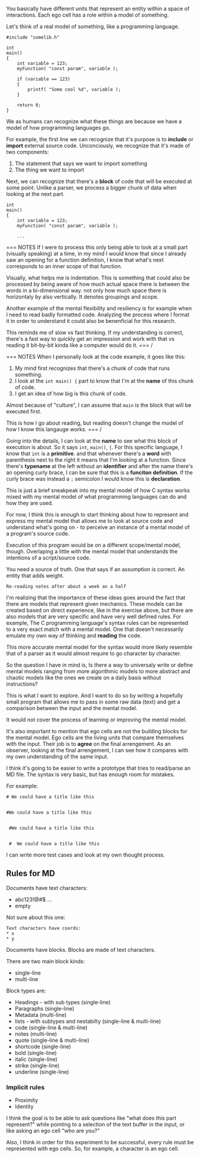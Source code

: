 You basically have different units that represent an entity within a space of interactions. Each ego cell has a role within a model of something.

Let's think of a real model of something, like a programming language.


```
#include "somelib.h"

int
main()
{
	int variable = 123;
	myFunction( "const param", variable );

	if (variable == 123)
	{
		printf( "Some cool %d", variable );
	}

	return 0;
}
```

We as humans can recognize what these things are because we have a model of how programming languages go.

For example, the first line we can recognize that it's purpose is to **include** or **import** external source code. Unconciously, we recognize that it's made of two components:

1. The statement that says we want to import something
2. The thing we want to import

Next, we can recognize that there's a **block** of code that will be executed at some point. Unlike a parser, we process a bigger chunk of data when looking at the next part.


```
int
main()
{
	int variable = 123;
	myFunction( "const param", variable );

	...

```

=== NOTES
If I were to process this only being able to look at a small part (visually speaking) at a time, in my mind I would know that since I already saw an opening for a function definition, I know that what's next corresponds to an inner scope of that function.

Visually, what helps me is indentation. This is something that could also be processed by being aware of how much actual space there is between the words in a bi-dimensional way. not only how much space there is horizontaly by also vertically. It denotes groupings and scope.

Another example of the mental flexibility and resiliency is for example when I need to read badly formatted code. Analyzing the process where I format it in order to understand it could also be benenficial for this research.

This reminds me of slow vs fast thinking. If my understanding is correct, there's a fast way to quickly get an impression and work with that vs reading it bit-by-bit kinda like a computer would do it.
=== /


=== NOTES
When I personally look at the code example, it goes like this:

1. My mind first recognizes that there's a chunk of code that runs something.
2. I look at the `int main() {` part to know that I'm at the **name** of this chunk of code.
3. I get an idea of how big is this chunk of code.

Almost because of "culture", I can assume that `main` is the block that will be executed first.

This is how I go about reading, but reading doesn't change the model of how I know this langauge works.
=== /

Going into the details, I can look at the **name** to see what this block of execution is about. So it says `int`, `main()`, `{`. For this specific language, I know that `int` is a **primitive**. and that whenever there's a **word** with parenthesis next to the right it means that I'm looking at a function. Since there's **typename** at the left without an **identifier** and after the name there's an opening curly brace, I can be sure that this is a **funciton definition**. If the curly brace was instead a `;` semicolon I would know this is **declaration**.

This is just a brief sneakpeak into my mental model of how C syntax works mixed with my mental model of what programming languages can do and how they are used.

For now, I think this is enough to start thinking about how to represent and express my mental model that allows me to look at source code and understand what's going on - to perceive an instance of a mental model of a program's source code.

Execution of this program would be on a different scope/mental model, though. Overlaping a little with the mental model that understands the intentions of a script/source code.

You need a source of truth. One that says if an assumption is correct. An entity that adds weight.

```
Re-reading notes after about a week an a half
```

I'm realizing that the importance of these ideas goes around the fact that there are models that represent given mechanics. These models can be created based on direct experience, like in the exercise above, but there are also models that are very specific and have very well defined rules. For example, The C programming language's syntax rules can be represented to a very exact match with a mental model. One that doesn't necessarily emulate my own way of thinking and **reading** the code.

This more accurate mental model for the syntax would more likely resemble that of a parser as it would almost require to go character by character.

So the question I have in mind is, Is there a way to universaly write or define mental models ranging from more algorithmic models to more abstract and chaotic models like the ones we create on a daily basis without instructions?

This is what I want to explore. And I want to do so by writing a hopefully small program that allows me to pass in some raw data (text) and get a comparison between the input and the mental model.

It would not cover the process of learning or improving the mental model.

It's also important to mention that ego cells are not the building blocks for the mental model. Ego cells are the living units that compare themselves with the input. Their job is to **agree** on the final arrengement. As an observer, looking at the final arrengement, I can see how it compares with my own understanding of the same input.

I think it's going to be easier to write a prototype that tries to read/parse an MD file. The syntax is very basic, but has enough room for mistakes.

For example:

```
# We could have a title like this


#We could have a title like this


 #We could have a title like this


 #  We could have a title like this
```

I can write more test cases and look at my own thought process.

## Rules for MD

Documents have text characters:
* abc123!@#$ ...
* empty

Not sure about this one:
```
Text characters have coords:
* x
* y
```

Documents have blocks.
Blocks are made of text characters.

There are two main block kinds:
* single-line
* multi-line

Block types are:
* Headings - with sub types (single-line)
* Paragraphs (single-line)
* Metadata (multi-line)
* lists - with subtypes and nestabilty (single-line & multi-line)
* code (single-line & multi-line) 
* notes (multi-line)
* quote (single-line & multi-line)
* shortcode (single-line)
* bold (single-line)
* italic (single-line)
* strike (single-line)
* underline (single-line)

### Implicit rules
* Proximity
* Identity

I think the goal is to be able to ask questions like "what does this part represent?" while pointing to a selection of the text buffer in the input, or like asking an ego cell "who are you?"

Also, I think in order for this experiment to be successful, every rule must be represented with ego cells. So, for example, a character is an ego cell.
